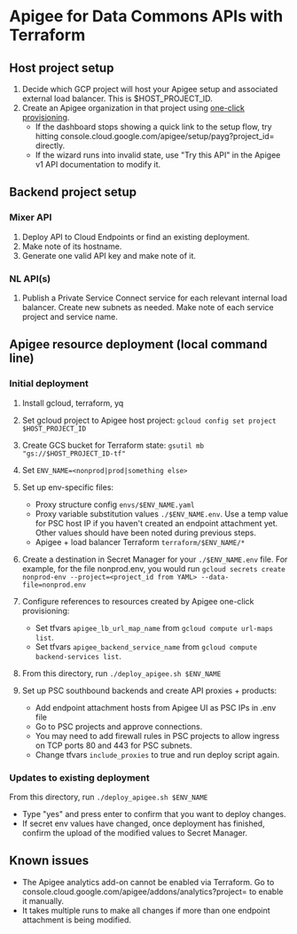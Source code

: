 # Apigee for Data Commons APIs with Terraform

## Host project setup

1. Decide which GCP project will host your Apigee setup and associated external load balancer. This is $HOST_PROJECT_ID.
1. Create an Apigee organization in that project using [one-click provisioning](https://cloud.google.com/apigee/docs/api-platform/get-started/one-click).
   - If the dashboard stops showing a quick link to the setup flow, try hitting console.cloud.google.com/apigee/setup/payg?project_id=<your project ID> directly.
   - If the wizard runs into invalid state, use "Try this API" in the Apigee v1 API documentation to modify it.

## Backend project setup

### Mixer API

1. Deploy API to Cloud Endpoints or find an existing deployment.
1. Make note of its hostname.
1. Generate one valid API key and make note of it.

### NL API(s)

1. Publish a Private Service Connect service for each relevant internal load balancer. Create new subnets as needed. Make note of each service project and service name.

## Apigee resource deployment (local command line)

### Initial deployment

1. Install gcloud, terraform, yq
1. Set gcloud project to Apigee host project: `gcloud config set project $HOST_PROJECT_ID`
1. Create GCS bucket for Terraform state: `gsutil mb "gs://$HOST_PROJECT_ID-tf"`
1. Set `ENV_NAME=<nonprod|prod|something else>`
1. Set up env-specific files:
   - Proxy structure config `envs/$ENV_NAME.yaml`
   - Proxy variable substitution values `./$ENV_NAME.env`. Use a temp value for PSC host IP if you haven't created an endpoint attachment yet. Other values should have been noted during previous steps.
   - Apigee + load balancer Terraform `terraform/$ENV_NAME/*`
1. Create a destination in Secret Manager for your `./$ENV_NAME.env` file. For example, for the file nonprod.env, you would run `gcloud secrets create nonprod-env --project=<project_id from YAML> --data-file=nonprod.env`
1. Configure references to resources created by Apigee one-click provisioning:
   - Set tfvars `apigee_lb_url_map_name` from `gcloud compute url-maps list`.
   - Set tfvars `apigee_backend_service_name` from `gcloud compute backend-services list`.
1. From this directory, run `./deploy_apigee.sh $ENV_NAME`
1. Set up PSC southbound backends and create API proxies + products:

   - Add endpoint attachment hosts from Apigee UI as PSC IPs in .env file
   - Go to PSC projects and approve connections.
   - You may need to add firewall rules in PSC projects to allow ingress on TCP ports 80 and 443 for PSC subnets.
   - Change tfvars `include_proxies` to true and run deploy script again.

### Updates to existing deployment

From this directory, run `./deploy_apigee.sh $ENV_NAME`

- Type "yes" and press enter to confirm that you want to deploy changes.
- If secret env values have changed, once deployment has finished,
  confirm the upload of the modified values to Secret Manager.

## Known issues

- The Apigee analytics add-on cannot be enabled via Terraform. Go to console.cloud.google.com/apigee/addons/analytics?project=<your project ID> to enable it manually.
- It takes multiple runs to make all changes if more than one endpoint attachment is being modified.
